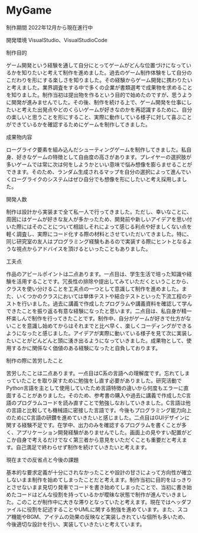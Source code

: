 # MyGame
制作期間
2022年12月から現在進行中

開発環境
VisualStudio、VisualStudioCode

制作目的

ゲーム開発という経験を通して自分にとってゲームがどんな位置づけになっているかを知りたいと考えて制作を進めました。過去のゲーム制作体験をして自分のこだわりを形にする楽しさを知りました。その経験からゲーム開発に携わりたいと考えました。業界調査をする中で多くの企業が書類選考で成果物を求めることを知りました。制作当初は提出物を作るという目的で始めたのですが、思うように開発が進みませんでした。その後、制作を続ける上で、ゲーム開発を仕事にしたいと考えた出発点やどのくらいゲームが好きなのかを再認識するために、自分の楽しいと思うことを形にすること、実際に動作している様子に対して喜ぶことができているかを確認するためにゲームを制作してきました。

成果物内容

ローグライク要素を組み込んだシューティングゲームを制作してきました。私自身、好きなゲームの特徴として自由度の高さがあります。プレイヤーの選択肢が多いゲームでは常に次は何をしようかといい意味で悩み想像を膨らませることができます。そのため、ランダム生成されるマップを自分の選択によって進んでいくローグライクのシステムはぜひ自分でも想像を形にしたいと考え採用しました。

開発人数

制作は設計から実装まで全て私一人で行ってきました。ただし、幸いなことに、周囲にはゲームが好きな友人が多かったため、開発前や新しいアイデアを思い付いた際にはそのことについて相談しそれによって感じる利点や好ましくない点を軽く調査し、実際にコード化する際の材料とさせていただいてきました。特に、同じ研究室の友人はプログラミング経験もあるので実装する際にヒントとなるような視点からアドバイスを頂けるといったこともありました。

工夫点

作品のアピールポイントは二点あります。一点目は、学生生活で培った知識や経験を活用することです。冗長性の排除や提出してみていただくということから、クラスを使い分けることを工夫点の一つとして意識して制作を進めました。また、いくつかのクラスにおいては単体テストや結合テストといった下流工程のテストを行いました。過去に講義で作成したプログラムや講義資料を確認して学んできたことを振り返る有意な経験になったと思います。二点目は、私自身が精一杯楽しんで制作を行ってきたことです。制作中、自分がゲームが好きで仕方がないことを意識し始めてからはそれまでと比べ早く、楽しくコーディングができるようになったと感じました。アイデアが実際に動いている様子を見て次に実装したいことがどんどんと頭に湧き出るようになっていきました。成果物として、使用するかに関係なく価値のある経験になったと自負しております。

制作の際に苦労したこと

苦労したことは二点あります。一点目はC系の言語への理解度です。忘れてしまっていたことを取り戻すために勉強をし直す必要がありました。研究活動でPython言語を主として使用していたため言語特徴の違いから何度もエラーに直面することがありました。そのため、参考書の購入や過去に講義で作成したC言語のプログラムコードを読み直すことで勉強しなおしていきました。C言語は他の言語と比較しても機械語に密接した言語です。今後もプログラミング能力向上のためにC言語の研鑽を進めていきたいと感じました。二点目はGUIデザインに関する経験不足です。在学中、出力のみを確認するプログラムを書くことが多く、アプリケーション開発経験がありませんでした。画面上の見やすい配置がどこか自身で考えるだけでなく第三者から意見をいただくことも重要だと考えます。自己満足で終わらせず制作を続けていきたいと考えます。

現在までの反省点と今後の課題

基本的な要求定義が十分にされなかったことや設計の甘さによって方向性が確立しないまま制作を始めてしまったことだと考えます。制作当初に目的をはっきりとさせないまま見切り発車でコードを書き始めてしまったことで、当初に書き始めたコードはどんな役割を持っているかが曖昧な状態で制作が進んでいきました。このことが制作中に大きな滞りとなっていたと考えます。現在ではヘッダファイルに役割を記述することやUMLに関する勉強を進めています。また、スコア機能やBGM、アイテムの効果の反映など実装しきれていな個所も多いため、今後適切な設計を行い、実装していきたいと考えています。
